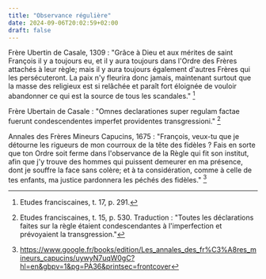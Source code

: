 ```yaml
---
title: "Observance régulière"
date: 2024-09-06T20:02:59+02:00
draft: false
---
```


Frère Ubertin de Casale, 1309 : "Grâce à Dieu et aux mérites de saint François il y a toujours eu, et il y aura toujours dans l'Ordre des Frères attachés à leur règle; mais il y aura toujours également d'autres Frères qui les persécuteront. La paix n'y fleurira donc jamais, maintenant surtout que la masse des religieux est si relâchée et paraît fort éloignée de vouloir abandonner ce qui est la source de tous les scandales." [^1]

[^1]: Etudes franciscaines, t. 17, p. 291.

Frère Ubertain de Casale : "Omnes declarationes super regulam factae fuerunt condescendentes imperfet providentes transgressioni." [^2]

[^2]: Etudes franciscaines, t. 15, p. 530. Traduction : "Toutes les déclarations faites sur la règle étaient condescendantes à l'imperfection et prévoyaient la transgression."


Annales des Frères Mineurs Capucins, 1675 : "François, veux-tu que je détourne les rigueurs de mon courroux de la tête des fidèles ? Fais en sorte que ton Ordre soit ferme dans l'observance de la Règle qui fit son institut, afin que j'y trouve des hommes qui puissent demeurer en ma présence, dont je souffre la face sans colère; et à ta considération, comme à celle de tes enfants, ma justice pardonnera les péchés des fidèles." [^3]

[^3]: https://www.google.fr/books/edition/Les_annales_des_fr%C3%A8res_mineurs_capucins/uywyN7uqW0gC?hl=en&gbpv=1&pg=PA36&printsec=frontcover


